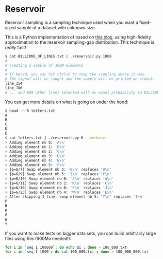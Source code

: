 # Reservoir

Reservoir sampling is a sampling technique used when you want a fixed-sized sample of a dataset with unknown size.

This is a Python implementation of based on [this blog](http://erikerlandson.github.io/blog/2015/11/20/very-fast-reservoir-sampling/), using high-fidelity approximation to the reservoir sampling-gap distribution. This technique is *really* fast!

```bash
$ cat BILLIONS_OF_LINES.txt | ./reservoir.py 1000
#
# Creating a sample of 1000 elements
#
# If bored, you can hit ctrl+C to stop the sampling where it was.
# The signal will be caught and the sample will be printed on stdout.
line_154
line_786
# ... and 998 other lines selected with an equal probability in BILLIONS_OF_LINES.txt
```

You can get more details on what is going on under the hood:

```bash
$ head -n 5 letters.txt
A
B
C
D
E
$ cat letters.txt | ./reservoir.py 6 --verbose
> Adding element nb 0: 'A\n'
> Adding element nb 1: 'B\n'
> Adding element nb 2: 'C\n'
> Adding element nb 3: 'D\n'
> Adding element nb 4: 'E\n'
> Adding element nb 5: 'F\n'
> [p=6/7] Swap element nb 3: 'G\n' replaces 'D\n'
> [p=6/9] Swap element nb 5: 'I\n' replaces 'F\n'
> [p=6/10] Swap element nb 0: 'J\n' replaces 'A\n'
> [p=6/11] Swap element nb 2: 'K\n' replaces 'C\n'
> [p=6/16] Swap element nb 0: 'P\n' replaces 'J\n'
> [p=6/23] Swap element nb 4: 'W\n' replaces 'E\n'
> After skipping 1 line, swap element nb 5: 'Y\n' replaces 'I\n'
P
B
K
G
W
Y
```

If you want to make tests on bigger data sets, you can build arbitrarily large files using this (600Mo needed!):
```bash
for i in `seq 1 100000`; do echo $i ; done > 100_000.txt
for i in `seq 1 1000`; do cat 100_000.txt ; done > 100_000_000.txt
```

